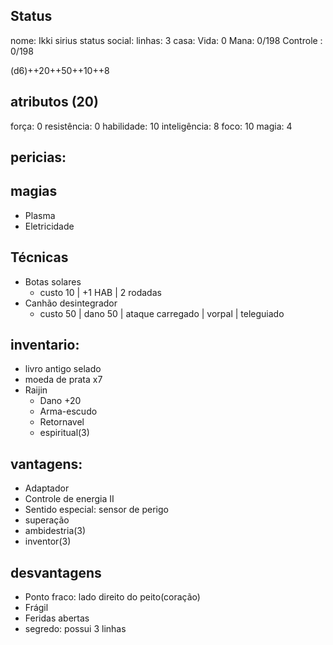 ## Status
nome: Ikki sirius
status social:
linhas: 3
casa:
Vida: 0
Mana: 0/198
Controle : 0/198

(d6)++20++50++10++8
## atributos (20)
força: 0
resistência: 0
habilidade: 10
inteligência: 8
foco: 10
magia: 4

## pericias:
## magias
- Plasma
- Eletricidade
## Técnicas
- Botas solares
	- custo 10 | +1 HAB | 2 rodadas
- Canhão desintegrador 
	- custo 50 | dano 50 | ataque carregado | vorpal | teleguiado

## inventario:
- livro antigo selado
- moeda de prata x7
- Raijin
	- Dano +20
	- Arma-escudo
	- Retornavel
	- espiritual(3)

## vantagens:
- Adaptador
- Controle de energia II
- Sentido especial: sensor de perigo
- superação
- ambidestria(3)
- inventor(3)

## desvantagens
- Ponto fraco: lado direito do peito(coração)
- Frágil
- Feridas abertas
- segredo: possui 3 linhas